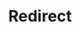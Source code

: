 ﻿---
layout: src/layouts/Redirect.astro
title: Redirect
redirect: https://octopus.com/docs/octopus-rest-api/cli/octopus-worker-listening-tentacle-list
pubDate:  2023-01-01
navSearch: false
navSitemap: false
navMenu: false
---
